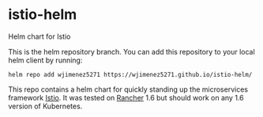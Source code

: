# istio-helm
Helm chart for Istio

This is the helm repository branch. You can add this repository to your local helm client by running:

`helm repo add wjimenez5271 https://wjimenez5271.github.io/istio-helm/`

This repo contains a helm chart for quickly standing up the
microservices framework [Istio](https://istio.io/). It was tested on
[Rancher](http://rancher.com) 1.6 but should work on any 1.6 version of Kubernetes.
